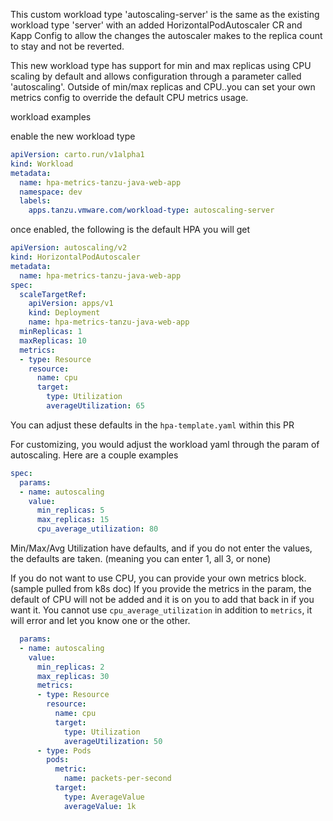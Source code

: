 This custom workload type 'autoscaling-server' is the same as the existing workload type 'server' with an added HorizontalPodAutoscaler CR and Kapp Config to allow the changes the autoscaler makes to the replica count to stay and not be reverted.

This new workload type has support for min and max replicas using CPU scaling by default and allows configuration through a parameter called 'autoscaling'. Outside of min/max replicas and CPU..you can set your own metrics config to override the default CPU metrics usage.

workload examples

enable the new workload type

``` yaml
apiVersion: carto.run/v1alpha1
kind: Workload
metadata:
  name: hpa-metrics-tanzu-java-web-app
  namespace: dev
  labels:
    apps.tanzu.vmware.com/workload-type: autoscaling-server
```


once enabled, the following is the default HPA you will get
```yaml
apiVersion: autoscaling/v2
kind: HorizontalPodAutoscaler
metadata:
  name: hpa-metrics-tanzu-java-web-app
spec:
  scaleTargetRef:
    apiVersion: apps/v1
    kind: Deployment
    name: hpa-metrics-tanzu-java-web-app
  minReplicas: 1
  maxReplicas: 10
  metrics:
  - type: Resource
    resource:
      name: cpu
      target:
        type: Utilization
        averageUtilization: 65
```

You can adjust these defaults in the `hpa-template.yaml` within this PR

For customizing, you would adjust the workload yaml through the param of autoscaling. Here are a couple examples
```yaml
spec:
  params:
  - name: autoscaling
    value:
      min_replicas: 5
      max_replicas: 15
      cpu_average_utilization: 80
```

Min/Max/Avg Utilization have defaults, and if you do not enter the values, the defaults are taken. (meaning you can enter 1, all 3, or none)


If you do not want to use CPU, you can provide your own metrics block. (sample pulled from k8s doc)
If you provide the metrics in the param, the default of CPU will not be added and it is on you to add that back in if you want it. You cannot use `cpu_average_utilization` in addition to `metrics`, it will error and let you know one or the other.

```yaml
  params:
  - name: autoscaling
    value:
      min_replicas: 2
      max_replicas: 30
      metrics:
      - type: Resource
        resource:
          name: cpu
          target:
            type: Utilization
            averageUtilization: 50
      - type: Pods
        pods:
          metric:
            name: packets-per-second
          target:
            type: AverageValue
            averageValue: 1k
```
